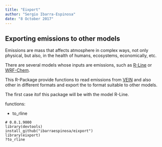 ```yaml
---
title: "Eixport"
author: "Sergio Ibarra-Espinosa"
date: "8 October 2017"
---
```


## Exporting emissions to other models

Emissions are mass that affects atmosphere in complex ways, not only physical,
but also, in the health of humans, ecosystems, economically, etc.

There are several models whose inputs are emissions, such as [R-Line](https://www.cmascenter.org/r-line/) or [WRF-Chem](https://ruc.noaa.gov/wrf/wrf-chem/).

This R-Package provide functions to read emissions from [VEIN](https://github.com/ibarraespinosa/vein) and also other 
in different formats and export the to format suitable to other models.

The first case itof this package will be with the model R-Line.

functions:

- to_rline


```{r eval=F}
# 0.0.1.9000
library(devtools)
install_github("ibarraespinosa/eixport")
library(eixport)
?to_rline
```


